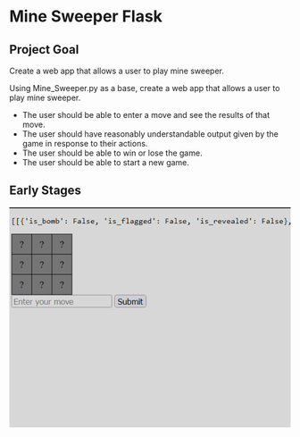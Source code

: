 # Mine Sweeper Flask

## Project Goal
Create a web app that allows a user to play mine sweeper.

Using Mine_Sweeper.py as a base, create a web app that allows a user to play mine sweeper. 

- The user should be able to enter a move and see the results of that move.
- The user should have reasonably understandable output given by the game in response to their actions.
- The user should be able to win or lose the game. 
- The user should be able to start a new game.

## Early Stages

![Displaying Early stages of Mine Sweeper as a Web App, shows enter move field and submit button, prints a table for the game and prints error messages as well as the string representation of a cell](res/image.png)